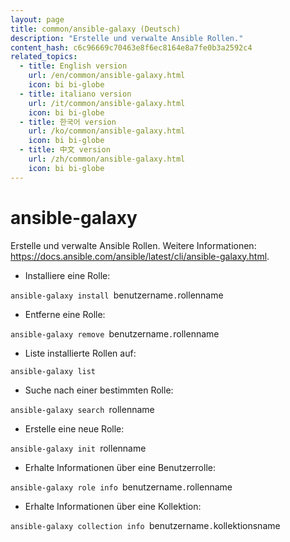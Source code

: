 ```yaml
---
layout: page
title: common/ansible-galaxy (Deutsch)
description: "Erstelle und verwalte Ansible Rollen."
content_hash: c6c96669c70463e8f6ec8164e8a7fe0b3a2592c4
related_topics:
  - title: English version
    url: /en/common/ansible-galaxy.html
    icon: bi bi-globe
  - title: italiano version
    url: /it/common/ansible-galaxy.html
    icon: bi bi-globe
  - title: 한국어 version
    url: /ko/common/ansible-galaxy.html
    icon: bi bi-globe
  - title: 中文 version
    url: /zh/common/ansible-galaxy.html
    icon: bi bi-globe
---
```

# ansible-galaxy

Erstelle und verwalte Ansible Rollen.
Weitere Informationen: <https://docs.ansible.com/ansible/latest/cli/ansible-galaxy.html>.

- Installiere eine Rolle:

`ansible-galaxy install `<span class="tldr-var badge badge-pill bg-dark-lm bg-white-dm text-white-lm text-dark-dm font-weight-bold">benutzername</span>`.`<span class="tldr-var badge badge-pill bg-dark-lm bg-white-dm text-white-lm text-dark-dm font-weight-bold">rollenname</span>

- Entferne eine Rolle:

`ansible-galaxy remove `<span class="tldr-var badge badge-pill bg-dark-lm bg-white-dm text-white-lm text-dark-dm font-weight-bold">benutzername</span>`.`<span class="tldr-var badge badge-pill bg-dark-lm bg-white-dm text-white-lm text-dark-dm font-weight-bold">rollenname</span>

- Liste installierte Rollen auf:

`ansible-galaxy list`

- Suche nach einer bestimmten Rolle:

`ansible-galaxy search `<span class="tldr-var badge badge-pill bg-dark-lm bg-white-dm text-white-lm text-dark-dm font-weight-bold">rollenname</span>

- Erstelle eine neue Rolle:

`ansible-galaxy init `<span class="tldr-var badge badge-pill bg-dark-lm bg-white-dm text-white-lm text-dark-dm font-weight-bold">rollenname</span>

- Erhalte Informationen über eine Benutzerrolle:

`ansible-galaxy role info `<span class="tldr-var badge badge-pill bg-dark-lm bg-white-dm text-white-lm text-dark-dm font-weight-bold">benutzername</span>`.`<span class="tldr-var badge badge-pill bg-dark-lm bg-white-dm text-white-lm text-dark-dm font-weight-bold">rollenname</span>

- Erhalte Informationen über eine Kollektion:

`ansible-galaxy collection info `<span class="tldr-var badge badge-pill bg-dark-lm bg-white-dm text-white-lm text-dark-dm font-weight-bold">benutzername</span>`.`<span class="tldr-var badge badge-pill bg-dark-lm bg-white-dm text-white-lm text-dark-dm font-weight-bold">kollektionsname</span>
